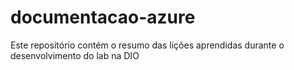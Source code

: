 # documentacao-azure
Este repositório contém o resumo das lições aprendidas durante o desenvolvimento do lab na DIO
